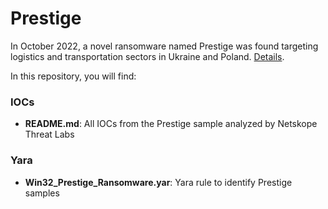 # Prestige

In October 2022, a novel ransomware named Prestige was found targeting logistics and transportation sectors in Ukraine and Poland. [Details](https://www.netskope.com/blog/netskope-threat-coverage-prestige).

In this repository, you will find:

### IOCs
* **README.md**: All IOCs from the Prestige sample analyzed by Netskope Threat Labs

### Yara
* **Win32_Prestige_Ransomware.yar**: Yara rule to identify Prestige samples
